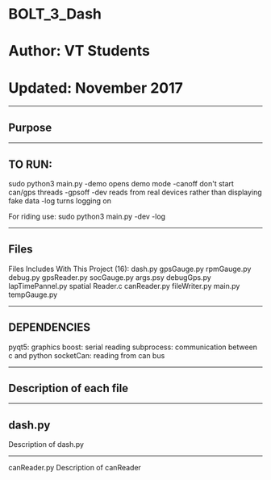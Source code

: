 # BOLT_3_Dash
# Author: VT Students
# Updated: November 2017

--------------------
Purpose
--------------------

--------------------
TO RUN:
--------------------
sudo python3 main.py
     -demo	opens demo mode
     -canoff 	don't start can/gps threads
     -gpsoff
     -dev	reads from real devices rather than displaying fake data
     -log	turns logging on

For riding use: sudo python3 main.py -dev -log

--------------------
Files
--------------------
Files Includes With This Project (16):
dash.py           gpsGauge.py         rpmGauge.py
debug.py          gpsReader.py        socGauge.py
args.psy        debugGps.py       lapTimePannel.py    spatial Reader.c
canReader.py    fileWriter.py     main.py             tempGauge.py

-------------------
DEPENDENCIES
------------------
pyqt5: graphics
boost: serial reading
subprocess: communication between c and python
socketCan: reading from can bus

-------------------
Description of each file
-------------------

-------------------
dash.py
-------------------
Description of dash.py

-------------------
canReader.py
Description of canReader